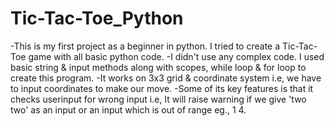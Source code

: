 # Tic-Tac-Toe_Python
-This is my first project as a beginner in python. I tried to create a Tic-Tac-Toe game with all basic python code.
-I didn't use any complex code. I used basic string & input methods along with scopes, while loop & for loop to create this program.
-It works on 3x3 grid & coordinate system i.e, we have to input coordinates to make our move.
-Some of its key features is that it checks userinput for wrong input i.e, It will raise warning if we give 'two two' as an input or an input which is out of range eg., 1 4.
